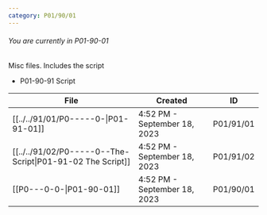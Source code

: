 ```yaml
---
category: P01/90/01
---
```

###### You are currently in P01-90-01

Misc files. Includes the script

- P01-90-91 Script

| File                                                                                                                      | Created                      | ID        |
| ------------------------------------------------------------------------------------------------------------------------- | ---------------------------- | --------- |
| [[../../91/01/P0-----0-\|P01-91-01]]                       | 4:52 PM - September 18, 2023 | P01/91/01 |
| [[../../91/02/P0-----0--The-Script\|P01-91-02 The Script]] | 4:52 PM - September 18, 2023 | P01/91/02 |
| [[P0---0-0-\|P01-90-01]]                                 | 4:52 PM - September 18, 2023 | P01/90/01 |


